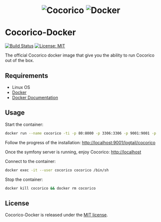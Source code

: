 <h1 align="center">
    <img src="http://docs.cocorico.io/images/logo_cocorico.png" alt="Cocorico"/>
    <img src="https://www.docker.com/sites/default/files/horizontal.png" alt="Docker"/>
</h1>

# Cocorico-Docker

[![Build Status](https://travis-ci.org/Cocolabs-SAS/cocorico-docker.svg)](https://travis-ci.org/Cocolabs-SAS/cocorico-docker)
[![License: MIT](https://img.shields.io/badge/License-MIT-blue.svg)](https://opensource.org/licenses/MIT)

The official Cocorico docker image that give you the ability to run Cocorico out of the box.

## Requirements

- Linux OS
- [Docker](https://docs.docker.com/install/)
- [Docker Documentation](https://docs.docker.com/)

## Usage

Start the container:

``` bash
docker run --name cocorico -ti -p 80:8000 -p 3306:3306 -p 9001:9001 -p 27017:27017  -v `pwd`:/cocorico -v `pwd`/tmp/mysql:/var/lib/mysql -v `pwd`/tmp/mongo:/data/db -e HOST_UID=$UID cocolabs/cocorico
```


Follow the progress of the installation: [http://localhost:9001/logtail/cocorico](http://localhost:9001/logtail/cocorico)

Once the symfony server is running, enjoy Cocorico: [http://localhost](http://localhost)

Connect to the container:

``` bash
docker exec -it --user cocorico cocorico /bin/sh
```


Stop the container:

``` bash
docker kill cocorico && docker rm cocorico
```

## License

Cocorico-Docker is released under the [MIT license](https://github.com/Cocolabs-SAS/cocorico-docker/blob/master/LICENSE).
